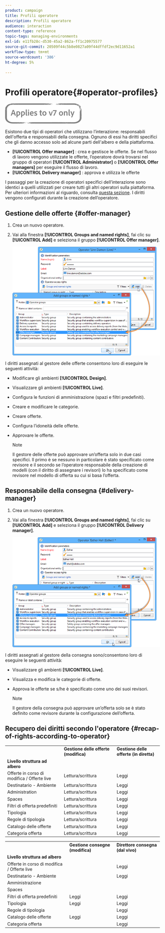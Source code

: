```yaml
---
product: campaign
title: Profili operatore
description: Profili operatore
audience: interaction
content-type: reference
topic-tags: managing-environments
exl-id: e11fb28c-d530-45a2-862a-ff1c20975577
source-git-commit: 20509f44c5b8e0827a09f44dffdf2ec9d11652a1
workflow-type: tm+mt
source-wordcount: '386'
ht-degree: 5%

---
```


# Profili operatore{#operator-profiles}

![](../../assets/v7-only.svg)

Esistono due tipi di operatori che utilizzano l’interazione: responsabili dell&#39;offerta e responsabili della consegna. Ognuno di essi ha diritti specifici che gli danno accesso solo ad alcune parti dell&#39;albero e della piattaforma.

* **[!UICONTROL Offer manager]** : crea e gestisce le offerte. Se nel flusso di lavoro vengono utilizzate le offerte, l’operatore dovrà trovarsi nel gruppo di operatori **[!UICONTROL Administrator]** o **[!UICONTROL Offer managers]** per eseguire il flusso di lavoro.
* **[!UICONTROL Delivery manager]** : approva e utilizza le offerte

I passaggi per la creazione di operatori specifici dell’interazione sono identici a quelli utilizzati per creare tutti gli altri operatori sulla piattaforma. Per ulteriori informazioni al riguardo, consulta [questa sezione](../../platform/using/access-management.md). I diritti vengono configurati durante la creazione dell’operatore.

## Gestione delle offerte {#offer-manager}

1. Crea un nuovo operatore.
1. Vai alla finestra **[!UICONTROL Groups and named rights]**, fai clic su **[!UICONTROL Add]** e seleziona il gruppo **[!UICONTROL Offer manager]**.

   ![](assets/offer_operators_create_001.png)

I diritti assegnati al gestore delle offerte consentono loro di eseguire le seguenti attività:

* Modificare gli ambienti **[!UICONTROL Design]**.
* Visualizzare gli ambienti **[!UICONTROL Live]**.
* Configura le funzioni di amministrazione (spazi e filtri predefiniti).
* Creare e modificare le categorie.
* Creare offerte.
* Configura l’idoneità delle offerte.
* Approvare le offerte.

   >[!NOTE]
   >
   >Il gestore delle offerte può approvare un’offerta solo in due casi specifici. Il primo è se nessuno in particolare è stato specificato come revisore e il secondo se l’operatore responsabile della creazione di modelli (con il diritto di assegnare i revisori) lo ha specificato come revisore nel modello di offerta su cui si basa l’offerta.

## Responsabile della consegna {#delivery-manager}

1. Crea un nuovo operatore.
1. Vai alla finestra **[!UICONTROL Groups and named rights]**, fai clic su **[!UICONTROL Add]** e seleziona il gruppo **[!UICONTROL Delivery manager]**.

   ![](assets/offer_operators_create_002.png)

I diritti assegnati al gestore della consegna sono/consentono loro di eseguire le seguenti attività:

* Visualizzare gli ambienti **[!UICONTROL Live]**.
* Visualizza e modifica le categorie di offerte.
* Approva le offerte se s/he è specificato come uno dei suoi revisori.

   >[!NOTE]
   >
   >Il gestore della consegna può approvare un’offerta solo se è stato definito come revisore durante la configurazione dell’offerta.

## Recupero dei diritti secondo l&#39;operatore {#recap-of-rights-according-to-operator}

<table> 
 <tbody> 
  <tr> 
   <td> </td> 
   <td> <strong>Gestione delle offerte (modifica)</strong><br /> </td> 
   <td> <strong>Gestione delle offerte (in diretta)</strong><br /> </td> 
  </tr> 
  <tr> 
   <td> <strong>Livello struttura ad albero</strong><br /> </td> 
   <td> </td> 
   <td> </td> 
  </tr> 
  <tr> 
   <td> Offerte in corso di modifica / Offerte live<br /> </td> 
   <td> Lettura/scrittura<br /> </td> 
   <td> Leggi<br /> </td> 
  </tr> 
  <tr> 
   <td> Destinatario - Ambiente<br /> </td> 
   <td> Lettura/scrittura<br /> </td> 
   <td> Leggi<br /> </td> 
  </tr> 
  <tr> 
   <td> Administration<br /> </td> 
   <td> Lettura/scrittura<br /> </td> 
   <td> Leggi<br /> </td> 
  </tr> 
  <tr> 
   <td> Spaces<br /> </td> 
   <td> Lettura/scrittura<br /> </td> 
   <td> Leggi<br /> </td> 
  </tr> 
  <tr> 
   <td> Filtri di offerta predefiniti<br /> </td> 
   <td> Lettura/scrittura<br /> </td> 
   <td> Leggi<br /> </td> 
  </tr> 
  <tr> 
   <td> Tipologia<br /> </td> 
   <td> Lettura/scrittura<br /> </td> 
   <td> Leggi<br /> </td> 
  </tr> 
  <tr> 
   <td> Regole di tipologia<br /> </td> 
   <td> Lettura/scrittura<br /> </td> 
   <td> Leggi<br /> </td> 
  </tr> 
  <tr> 
   <td> Catalogo delle offerte<br /> </td> 
   <td> Lettura/scrittura<br /> </td> 
   <td> Leggi<br /> </td> 
  </tr> 
  <tr> 
   <td> Categoria offerta<br /> </td> 
   <td> Lettura/scrittura<br /> </td> 
   <td> Leggi<br /> </td> 
  </tr> 
 </tbody> 
</table>

<table> 
 <tbody> 
  <tr> 
   <td> </td> 
   <td> <strong>Gestione consegne (modifica)</strong><br /> </td> 
   <td> <strong>Direttore consegna (dal vivo)</strong><br /> </td> 
  </tr> 
  <tr> 
   <td> <strong>Livello struttura ad albero</strong><br /> </td> 
   <td> </td> 
   <td> </td> 
  </tr> 
  <tr> 
   <td> Offerte in corso di modifica / Offerte live<br /> </td> 
   <td> </td> 
   <td> Leggi<br /> </td> 
  </tr> 
  <tr> 
   <td> Destinatario - Ambiente<br /> </td> 
   <td> </td> 
   <td> Leggi<br /> </td> 
  </tr> 
  <tr> 
   <td> Amministrazione<br /> </td> 
   <td> </td> 
   <td> </td> 
  </tr> 
  <tr> 
   <td> Spaces<br /> </td> 
   <td> </td> 
   <td> </td> 
  </tr> 
  <tr> 
   <td> Filtri di offerta predefiniti<br /> </td> 
   <td> Leggi<br /> </td> 
   <td> Leggi<br /> </td> 
  </tr> 
  <tr> 
   <td> Tipologia<br /> </td> 
   <td> Leggi<br /> </td> 
   <td> Leggi<br /> </td> 
  </tr> 
  <tr> 
   <td> Regole di tipologia<br /> </td> 
   <td> </td> 
   <td> Leggi<br /> </td> 
  </tr> 
  <tr> 
   <td> Catalogo delle offerte<br /> </td> 
   <td> Leggi<br /> </td> 
   <td> Leggi<br /> </td> 
  </tr> 
  <tr> 
   <td> Categoria offerta<br /> </td> 
   <td> </td> 
   <td> Leggi<br /> </td> 
  </tr> 
 </tbody> 
</table>
